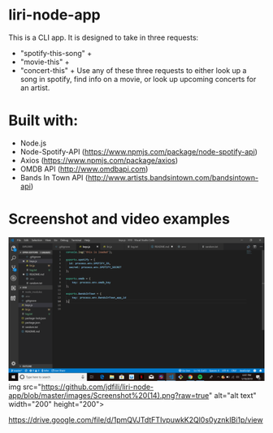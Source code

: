 # liri-node-app

This is a CLI app. It is designed to take in three requests: 
- "spotify-this-song" + <song-name> 
- "movie-this" + <movie-name>
- "concert-this" + <artist-name>
Use any of these three requests to either look up a song in spotify, find info on a movie, or look up upcoming concerts for an artist.

# Built with:
- Node.js
- Node-Spotify-API (https://www.npmjs.com/package/node-spotify-api)
- Axios (https://www.npmjs.com/package/axios)
- OMDB API (http://www.omdbapi.com)
- Bands In Town API (http://www.artists.bandsintown.com/bandsintown-api)

# Screenshot and video examples
![Screenshot](https://github.com/jdfili/liri-node-app/blob/master/images/Screenshot%20(14).png?raw=true)
img src="https://github.com/jdfili/liri-node-app/blob/master/images/Screenshot%20(14).png?raw=true" alt="alt text" width="200" height="200">

 
 
 
https://drive.google.com/file/d/1pmQVJTdtFTIvpuwkK2Ql0s0yznkIBi1p/view
